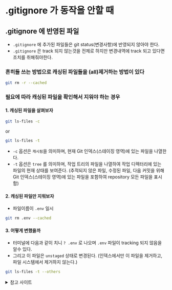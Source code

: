 # .gitignore 가 동작을 안할 때

## .gitignore 에 반영된 파일

- `.gitignore` 에 추가된 파일들은 git status(변경사항)에 반영되지 않아야 한다.
- `.gitignore` 은 track 되지 않는것을 전제로 하지만 변경내역에 track 되고 있다면 조치를 취해줘야한다.

### 흔히들 쓰는 방법으로 캐싱된 파일들을 (all)제거하는 방법이 있다

```sh
git rm -r --cached
```

### 필요에 따라 캐싱된 파일을 확인해서 지워야 하는 경우

#### 1. 캐싱된 파일을 살펴보자

```sh
git ls-files -c
```

or

```sh
git ls-files -t
```

- `-c` 옵션은 `캐시됨`을 의미하며, 현재 Git 인덱스(스테이징 영역)에 있는 파일을 나열한다.
- `-t` 옵션은 `tree` 를 의미하며, 작업 트리의 파일을 나열하여 작업 디렉터리에 있는 파일의 현재 상태를 보여준다.
  (추적되지 않은 파일, 수정된 파일, 다음 커밋을 위해 Git 인덱스(스테이징 영역)에 있는 파일을 포함하여 repository 모든 파일을 표시함)

#### 2. 캐싱된 파일만 지워보자

- 파일이름이 `.env` 일시

```sh
git rm .env --cached
```

#### 3. 어떻게 변했을까

- 터미널에 다음과 같이 치니 `? .env` 로 나오며 `.env` 파일이 tracking 되지 않음을 알수 있다.
- 그리고 이 파일은 `unstaged` 상태로 변경된다. (인덱스에서만 이 파일을 제거하고, 파일 시스템에서 제거하지 않는다.)

```sh
git ls-files -t --others
```

<details>
<summary>참고 사이트 </summary>
<div markdown="1">

<https://codingdog.tistory.com/entry/gitignore%EA%B0%80-%EB%8F%99%EC%9E%91-%EC%95%88-%ED%95%A0-%EB%95%8C-%EC%93%B4%EB%8B%A4%EB%8A%94-git-rm-cached-%EB%AA%85%EB%A0%B9%EC%96%B4%EB%A5%BC-%EC%95%8C%EC%95%84%EB%B4%85%EC%8B%9C%EB%8B%A4>

</div>

</details>

